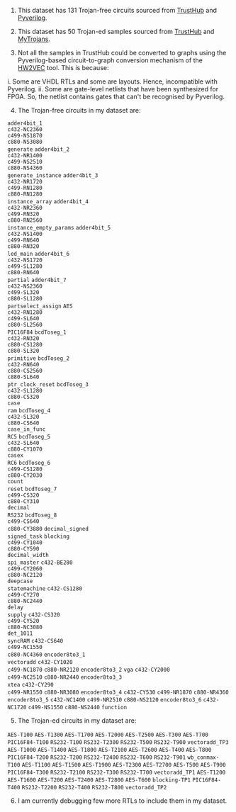 1. This dataset has 131 Trojan-free circuits sourced from [TrustHub](https://trust-hub.org/#/benchmarks/chip-level-trojan)  and [Pyverilog](https://github.com/PyHDI/Pyverilog). 

2. This dataset has 50 Trojan-ed samples sourced from [TrustHub](https://trust-hub.org/#/benchmarks/chip-level-trojan) and [MyTrojans](https://github.com/sumandeb003/Ariane_Trojans_for_Pyverilog).

3. Not all the samples in TrustHub could be converted to graphs using the Pyverilog-based circuit-to-graph conversion mechanism of the [HW2VEC](https://github.com/AICPS/hw2vec) tool. This is because:

i. Some are VHDL RTLs and some are layouts. Hence, incompatible with Pyverilog.
ii. Some are gate-level netlists that have been synthesized for FPGA. So, the netlist contains gates that can't be recognised by Pyverilog.


4. The Trojan-free circuits in my dataset are:

`adder4bit_1`  
`c432-NC2360`  
`c499-NS1870`  
`c880-NS3080`     
`generate`
`adder4bit_2`  
`c432-NR1400`  
`c499-NS2510`  
`c880-NS4360`     
`generate_instance`
`adder4bit_3`  
`c432-NR1720`  
`c499-RN1280`  
`c880-RN1280`     
`instance_array`
`adder4bit_4`  
`c432-NR2360`  
`c499-RN320`  
`c880-RN2560`     
`instance_empty_params`
`adder4bit_5`  
`c432-NS1400`  
`c499-RN640`  
`c880-RN320`      
`led_main`
`adder4bit_6`  
`c432-NS1720`  
`c499-SL1280`  
`c880-RN640`      
`partial`
`adder4bit_7`  
`c432-NS2360`  
`c499-SL320`   
`c880-SL1280`     
`partselect_assign`
`AES`          
`c432-RN1280`  
`c499-SL640`   
`c880-SL2560`     
`PIC16F84`
`bcdToseg_1`   
`c432-RN320`   
`c880-CS1280`  
`c880-SL320`      
`primitive`
`bcdToseg_2`   
`c432-RN640`   
`c880-CS2560`  
`c880-SL640`      
`ptr_clock_reset`
`bcdToseg_3`   
`c432-SL1280`  
`c880-CS320`   
`case`            
`ram`
`bcdToseg_4`   
`c432-SL320`   
`c880-CS640`   
`case_in_func`    
`RC5`
`bcdToseg_5`   
`c432-SL640`   
`c880-CY1070`  
`casex`           
`RC6`
`bcdToseg_6`   
`c499-CS1280`  
`c880-CY2030`  
`count`           
`reset`
`bcdToseg_7`   
`c499-CS320`   
`c880-CY310`   
`decimal`        
`RS232`
`bcdToseg_8`  
`c499-CS640`  
`c880-CY3880` 
`decimal_signed`  
`signed_task`
`blocking`     
`c499-CY1040`  
`c880-CY590`   
`decimal_width`   
`spi_master`
`c432-BE280`   
`c499-CY2060`  
`c880-NC2120`  
`deepcase`        
`statemachine`
`c432-CS1280`  
`c499-CY270`  
`c880-NC2440`  
`delay`          
`supply`
`c432-CS320`   
`c499-CY520`   
`c880-NC3080`  
`det_1011`        
`syncRAM`
`c432-CS640`   
`c499-NC1550`  
`c880-NC4360` 
`encoder8to3_1`  
`vectoradd`
`c432-CY1020`  
`c499-NC1870` 
`c880-NR2120`
`encoder8to3_2` 
`vga`
`c432-CY2000`  
`c499-NC2510` 
`c880-NR2440`
`encoder8to3_3`  
`xtea`
`c432-CY290`   
`c499-NR1550` 
`c880-NR3080` 
`encoder8to3_4`
`c432-CY530`
`c499-NR1870`
`c880-NR4360`
`encoder8to3_5`
`c432-NC1400`
`c499-NR2510`
`c880-NS2120`
`encoder8to3_6`
`c432-NC1720`
`c499-NS1550`
`c880-NS2440`
`function`



5. The Trojan-ed circuits in my dataset are:

`AES-T100`   `AES-T1300`  `AES-T1700`  `AES-T2000`  `AES-T2500`  `AES-T300`  `AES-T700`      `PIC16F84-T100`  `RS232-T100`   `RS232-T2300`  `RS232-T500`  `RS232-T900`     `vectoradd_TP3`
`AES-T1000`  `AES-T1400`  `AES-T1800`  `AES-T2100`  `AES-T2600`  `AES-T400`  `AES-T800`      `PIC16F84-T200`  `RS232-T200`   `RS232-T2400`  `RS232-T600`  `RS232-T901`     `wb_conmax-T100`
`AES-T1100`  `AES-T1500`  `AES-T1900`  `AES-T2300`  `AES-T2700`  `AES-T500`  `AES-T900`      `PIC16F84-T300`  `RS232-T2100`  `RS232-T300`   `RS232-T700`  `vectoradd_TP1`
`AES-T1200`  `AES-T1600`  `AES-T200`   `AES-T2400`  `AES-T2800`  `AES-T600`  `blocking-TP1`  `PIC16F84-T400`  `RS232-T2200`  `RS232-T400`   `RS232-T800`  `vectoradd_TP2`

6. I am currently debugging few more RTLs to include them in my dataset.
